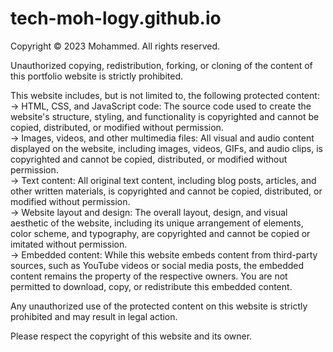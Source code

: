 # tech-moh-logy.github.io

Copyright © 2023 Mohammed. All rights reserved.

Unauthorized copying, redistribution, forking, or cloning of the content of this portfolio website is strictly prohibited.

This website includes, but is not limited to, the following protected content: <br>
  → HTML, CSS, and JavaScript code: The source code used to create the website's structure, styling, and functionality is copyrighted and cannot be copied, distributed, or modified without permission. <br>
  → Images, videos, and other multimedia files: All visual and audio content displayed on the website, including images, videos, GIFs, and audio clips, is copyrighted and cannot be copied, distributed, or modified without permission. <br>
  → Text content: All original text content, including blog posts, articles, and other written materials, is copyrighted and cannot be copied, distributed, or modified without permission. <br>
  → Website layout and design: The overall layout, design, and visual aesthetic of the website, including its unique arrangement of elements, color scheme, and typography, are copyrighted and cannot be copied or imitated without permission. <br>
  → Embedded content: While this website embeds content from third-party sources, such as YouTube videos or social media posts, the embedded content remains the property of the respective owners. You are not permitted to download, copy, or redistribute this embedded content. <br>

Any unauthorized use of the protected content on this website is strictly prohibited and may result in legal action.

Please respect the copyright of this website and its owner.

